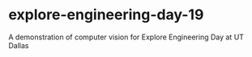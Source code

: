 # explore-engineering-day-19
A demonstration of computer vision for Explore Engineering Day at UT Dallas
